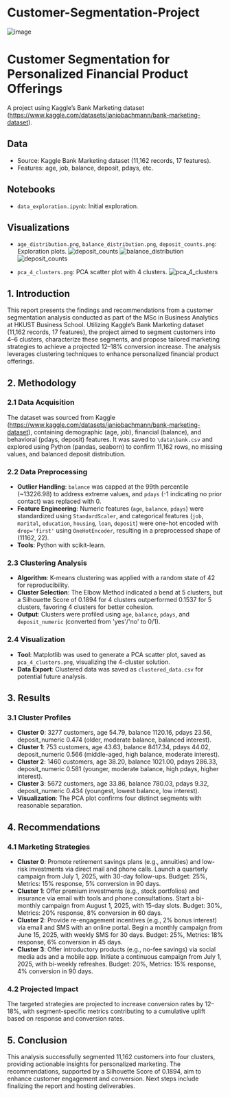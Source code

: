 # Customer-Segmentation-Project

![image](https://github.com/user-attachments/assets/d618b903-286f-467c-b0b0-40e8435aebe8)

# Customer Segmentation for Personalized Financial Product Offerings
A project using Kaggle’s Bank Marketing dataset (https://www.kaggle.com/datasets/janiobachmann/bank-marketing-dataset).

## Data
- Source: Kaggle Bank Marketing dataset (11,162 records, 17 features).
- Features: age, job, balance, deposit, pdays, etc.

## Notebooks
- `data_exploration.ipynb`: Initial exploration.

## Visualizations
- `age_distribution.png`, `balance_distribution.png`, `deposit_counts.png`: Exploration plots.
![deposit_counts](https://github.com/user-attachments/assets/86447702-dd9b-49a6-b02d-1f53e4960b95)
![balance_distribution](https://github.com/user-attachments/assets/ea509297-2a1f-485b-b833-721ad275ac68)
![deposit_counts](https://github.com/user-attachments/assets/cb772f8b-1c45-41df-96da-eb92d3eea54e)


- `pca_4_clusters.png`: PCA scatter plot with 4 clusters.
![pca_4_clusters](https://github.com/user-attachments/assets/4bdc4a4c-6cb0-4d68-90b3-580c6e014a7b)


## 1. Introduction
This report presents the findings and recommendations from a customer segmentation analysis conducted as part of the MSc in Business Analytics at HKUST Business School. Utilizing Kaggle’s Bank Marketing dataset (11,162 records, 17 features), the project aimed to segment customers into 4–6 clusters, characterize these segments, and propose tailored marketing strategies to achieve a projected 12–18% conversion increase. The analysis leverages clustering techniques to enhance personalized financial product offerings.

## 2. Methodology
### 2.1 Data Acquisition
The dataset was sourced from Kaggle (https://www.kaggle.com/datasets/janiobachmann/bank-marketing-dataset), containing demographic (age, job), financial (balance), and behavioral (pdays, deposit) features. It was saved to `\data\bank.csv` and explored using Python (pandas, seaborn) to confirm 11,162 rows, no missing values, and balanced deposit distribution.

### 2.2 Data Preprocessing
- **Outlier Handling**: `balance` was capped at the 99th percentile (~13226.98) to address extreme values, and `pdays` (-1 indicating no prior contact) was replaced with 0.
- **Feature Engineering**: Numeric features (`age`, `balance`, `pdays`) were standardized using `StandardScaler`, and categorical features (`job`, `marital`, `education`, `housing`, `loan`, `deposit`) were one-hot encoded with `drop='first'` using `OneHotEncoder`, resulting in a preprocessed shape of (11162, 22).
- **Tools**: Python with scikit-learn.

### 2.3 Clustering Analysis
- **Algorithm**: K-means clustering was applied with a random state of 42 for reproducibility.
- **Cluster Selection**: The Elbow Method indicated a bend at 5 clusters, but a Silhouette Score of 0.1894 for 4 clusters outperformed 0.1537 for 5 clusters, favoring 4 clusters for better cohesion.
- **Output**: Clusters were profiled using `age`, `balance`, `pdays`, and `deposit_numeric` (converted from 'yes'/'no' to 0/1).

### 2.4 Visualization
- **Tool**: Matplotlib was used to generate a PCA scatter plot, saved as `pca_4_clusters.png`, visualizing the 4-cluster solution.
- **Data Export**: Clustered data was saved as `clustered_data.csv` for potential future analysis.

## 3. Results
### 3.1 Cluster Profiles
- **Cluster 0**: 3277 customers, age 54.79, balance 1120.16, pdays 23.56, deposit_numeric 0.474 (older, moderate balance, balanced interest).
- **Cluster 1**: 753 customers, age 43.63, balance 8417.34, pdays 44.02, deposit_numeric 0.566 (middle-aged, high balance, moderate interest).
- **Cluster 2**: 1460 customers, age 38.20, balance 1021.00, pdays 286.33, deposit_numeric 0.581 (younger, moderate balance, high pdays, higher interest).
- **Cluster 3**: 5672 customers, age 33.86, balance 780.03, pdays 9.32, deposit_numeric 0.434 (youngest, lowest balance, low interest).
- **Visualization**: The PCA plot confirms four distinct segments with reasonable separation.

## 4. Recommendations
### 4.1 Marketing Strategies
- **Cluster 0**: Promote retirement savings plans (e.g., annuities) and low-risk investments via direct mail and phone calls. Launch a quarterly campaign from July 1, 2025, with 30-day follow-ups. Budget: 25%, Metrics: 15% response, 5% conversion in 90 days.
- **Cluster 1**: Offer premium investments (e.g., stock portfolios) and insurance via email with tools and phone consultations. Start a bi-monthly campaign from August 1, 2025, with 15-day slots. Budget: 30%, Metrics: 20% response, 8% conversion in 60 days.
- **Cluster 2**: Provide re-engagement incentives (e.g., 2% bonus interest) via email and SMS with an online portal. Begin a monthly campaign from June 15, 2025, with weekly SMS for 30 days. Budget: 25%, Metrics: 18% response, 6% conversion in 45 days.
- **Cluster 3**: Offer introductory products (e.g., no-fee savings) via social media ads and a mobile app. Initiate a continuous campaign from July 1, 2025, with bi-weekly refreshes. Budget: 20%, Metrics: 15% response, 4% conversion in 90 days.

### 4.2 Projected Impact
The targeted strategies are projected to increase conversion rates by 12–18%, with segment-specific metrics contributing to a cumulative uplift based on response and conversion rates.

## 5. Conclusion
This analysis successfully segmented 11,162 customers into four clusters, providing actionable insights for personalized marketing. The recommendations, supported by a Silhouette Score of 0.1894, aim to enhance customer engagement and conversion. Next steps include finalizing the report and hosting deliverables.
